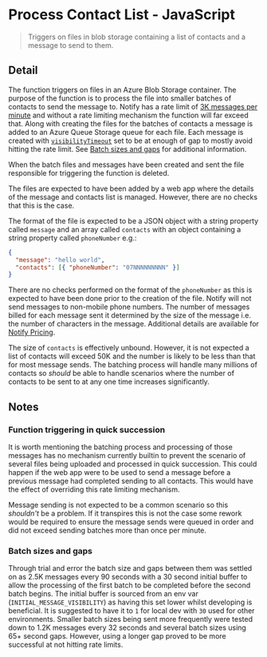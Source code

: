 # Process Contact List - JavaScript

> Triggers on files in blob storage containing a list of contacts and a message
> to send to them.

## Detail

The function triggers on files in an Azure Blob Storage container. The purpose
of the function is to process the file into smaller batches of contacts to send
the message to.
Notify has a rate limit of
[3K messages per minute](https://docs.notifications.service.gov.uk/rest-api.html#rate-limits)
and without a rate limiting mechanism the function will far exceed that. Along
with creating the files for the batches of contacts a message is added to an
Azure Queue Storage queue for each file. Each message is created with
[`visibilityTimeout`](https://azuresdkdocs.blob.core.windows.net/$web/javascript/azure-storage-queue/12.4.0/interfaces/queuesendmessageoptions.html#visibilitytimeout)
set to be at enough of gap to mostly avoid hitting the rate limit. See
[Batch sizes and gaps](#batch-sizes-and-gaps) for additional information.

When the batch files and messages have been created and sent the file
responsible for triggering the function is deleted.

The files are expected to have been added by a web app where the details of the
message and contacts list is managed. However, there are no checks that this is
the case.

The format of the file is expected to be a JSON object with a string property
called `message` and an array called `contacts` with an object containing a
string property called `phoneNumber` e.g.:

```json
{
  "message": "hello world",
  "contacts": [{ "phoneNumber": "07NNNNNNNNN" }]
}
```

There are no checks performed on the format of the `phoneNumber` as this is
expected to have been done prior to the creation of the file.
Notify will not send messages to non-mobile phone numbers. The number of
messages billed for each message sent it determined by the size of the message
i.e. the number of characters in the message. Additional details are available
for
[Notify Pricing](https://www.notifications.service.gov.uk/pricing#long-text-messages).

The size of `contacts` is effectively unbound. However, it is not expected a
list of contacts will exceed 50K and the number is likely to be less than that
for most message sends.
The batching process will handle many millions of contacts so _should_ be able
to handle scenarios where the number of contacts to be sent to at any one time
increases significantly.

## Notes

### Function triggering in quick succession

It is worth mentioning the batching process and processing of those messages
has no mechanism currently builtin to prevent the scenario of several files
being uploaded and processed in quick succession. This could happen if the web
app were to be used to send a message before a previous message had completed
sending to all contacts.
This would have the effect of overriding this rate limiting mechanism.

Message sending is not expected to be a common scenario so
this _shouldn't_ be a problem. If it transpires this is not the case some
rework would be required to ensure the message sends were queued in order and
did not exceed sending batches more than once per minute.

### Batch sizes and gaps

Through trial and error the batch size and gaps between them was settled on as
2.5K messages every 90 seconds with a 30 second initial buffer to allow the
processing of the first batch to be completed before the second batch begins.
The initial buffer is sourced from an env var (`INITIAL_MESSAGE_VISIBILITY`) as
having this set lower whilst developing is beneficial. It is suggested to have
it to `1` for local dev with `30` used for other environments.
Smaller batch sizes being sent more frequently were tested down to 1.2K
messages every 32 seconds and several batch sizes using 65+ second gaps.
However, using a longer gap proved to be more successful at not hitting rate
limits.
